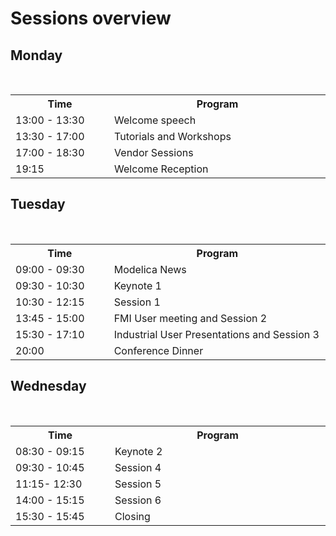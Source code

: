 # Sessions overview
## Monday

<table>  
  <tr>  
    <th style="width:150px">Time</th>  
    <th style="width:350px">Program</th>
  </tr> 
  <tr>  
    <td>13:00 - 13:30</td> 
    <td> Welcome speech</td>
  </tr>  
  <tr>  
    <td>13:30 - 17:00</td> 
    <td> Tutorials and Workshops</td> 
  </tr>  
  <tr>  
    <td>17:00 - 18:30</td> 
    <td>Vendor Sessions</td>
  </tr>  
  <tr>  
    <td>19:15</td>  
    <td>Welcome Reception</td> 
  </tr>
</table>

## Tuesday

<table>  
  <tr>  
    <th style="width:150px">Time</th>  
    <th style="width:350px">Program</th>
  </tr> 
  <tr>  
    <td>09:00 - 09:30</td> 
    <td> Modelica News</td>
  </tr>  
  <tr>  
    <td>09:30 - 10:30</td> 
    <td> <a href="KeynoteDZimmer.html">Keynote 1</a> </td> 
  </tr>  
  <tr>  
    <td>10:30 - 12:15</td> 
    <td>Session 1</td>
  </tr>  
  <tr>  
    <td>13:45 - 15:00</td>  
    <td>FMI User meeting and Session 2</td> 
  </tr>
    <tr>  
    <td>15:30 - 17:10</td>  
    <td>Industrial User Presentations and Session 3</td> 
  </tr>
  <tr>  
    <td>20:00</td>  
    <td>Conference Dinner</td> 
  </tr>
</table>

## Wednesday

<table>  
  <tr>  
    <th style="width:150px">Time</th>  
    <th style="width:350px">Program</th>
  </tr> 
  <tr>  
    <td>08:30 - 09:15</td> 
    <td> Keynote 2</td>
  </tr>  
  <tr>  
    <td>09:30 - 10:45</td> 
    <td> Session 4</td> 
  </tr>  
  <tr>  
    <td>11:15- 12:30</td> 
    <td>Session 5</td>
  </tr>  
  <tr>  
    <td>14:00 - 15:15</td>  
    <td>Session 6</td> 
  </tr>
    <tr>  
    <td>15:30 - 15:45</td>  
    <td>Closing</td> 
  </tr>
</table>

